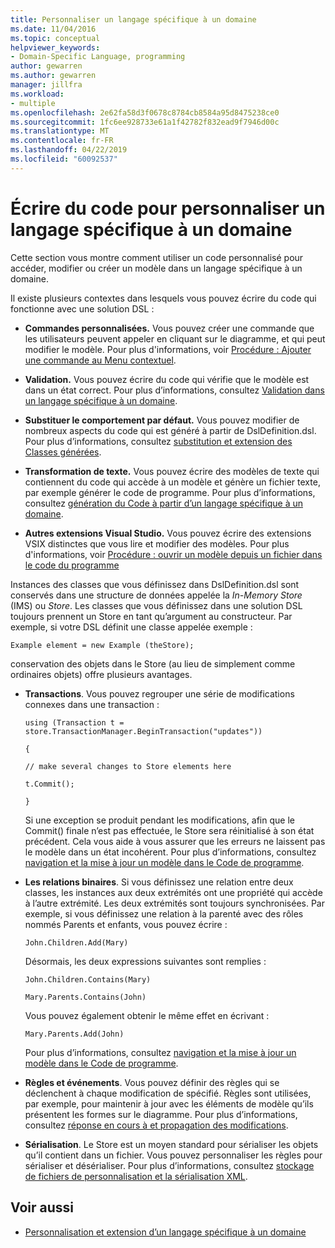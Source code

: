 ```yaml
---
title: Personnaliser un langage spécifique à un domaine
ms.date: 11/04/2016
ms.topic: conceptual
helpviewer_keywords:
- Domain-Specific Language, programming
author: gewarren
ms.author: gewarren
manager: jillfra
ms.workload:
- multiple
ms.openlocfilehash: 2e62fa58d3f0678c8784cb8584a95d8475238ce0
ms.sourcegitcommit: 1fc6ee928733e61a1f42782f832ead9f7946d00c
ms.translationtype: MT
ms.contentlocale: fr-FR
ms.lasthandoff: 04/22/2019
ms.locfileid: "60092537"
---
```

# <a name="write-code-to-customize-a-domain-specific-language"></a>Écrire du code pour personnaliser un langage spécifique à un domaine

Cette section vous montre comment utiliser un code personnalisé pour accéder, modifier ou créer un modèle dans un langage spécifique à un domaine.

Il existe plusieurs contextes dans lesquels vous pouvez écrire du code qui fonctionne avec une solution DSL :

- **Commandes personnalisées.** Vous pouvez créer une commande que les utilisateurs peuvent appeler en cliquant sur le diagramme, et qui peut modifier le modèle. Pour plus d'informations, voir [Procédure : Ajouter une commande au Menu contextuel](../modeling/how-to-add-a-command-to-the-shortcut-menu.md).

- **Validation.** Vous pouvez écrire du code qui vérifie que le modèle est dans un état correct. Pour plus d’informations, consultez [Validation dans un langage spécifique à un domaine](../modeling/validation-in-a-domain-specific-language.md).

- **Substituer le comportement par défaut.** Vous pouvez modifier de nombreux aspects du code qui est généré à partir de DslDefinition.dsl. Pour plus d’informations, consultez [substitution et extension des Classes générées](../modeling/overriding-and-extending-the-generated-classes.md).

- **Transformation de texte.** Vous pouvez écrire des modèles de texte qui contiennent du code qui accède à un modèle et génère un fichier texte, par exemple générer le code de programme. Pour plus d’informations, consultez [génération du Code à partir d’un langage spécifique à un domaine](../modeling/generating-code-from-a-domain-specific-language.md).

- **Autres extensions Visual Studio.** Vous pouvez écrire des extensions VSIX distinctes que vous lire et modifier des modèles. Pour plus d'informations, voir [Procédure : ouvrir un modèle depuis un fichier dans le code du programme](../modeling/how-to-open-a-model-from-file-in-program-code.md)

Instances des classes que vous définissez dans DslDefinition.dsl sont conservés dans une structure de données appelée la *In-Memory Store* (IMS) ou *Store*. Les classes que vous définissez dans une solution DSL toujours prennent un Store en tant qu’argument au constructeur. Par exemple, si votre DSL définit une classe appelée exemple :

`Example element = new Example (theStore);`

conservation des objets dans le Store (au lieu de simplement comme ordinaires objets) offre plusieurs avantages.

- **Transactions**. Vous pouvez regrouper une série de modifications connexes dans une transaction :

     `using (Transaction t = store.TransactionManager.BeginTransaction("updates"))`

     `{`

     `// make several changes to Store elements here`

     `t.Commit();`

     `}`

     Si une exception se produit pendant les modifications, afin que le Commit() finale n’est pas effectuée, le Store sera réinitialisé à son état précédent. Cela vous aide à vous assurer que les erreurs ne laissent pas le modèle dans un état incohérent. Pour plus d’informations, consultez [navigation et la mise à jour un modèle dans le Code de programme](../modeling/navigating-and-updating-a-model-in-program-code.md).

- **Les relations binaires**. Si vous définissez une relation entre deux classes, les instances aux deux extrémités ont une propriété qui accède à l’autre extrémité. Les deux extrémités sont toujours synchronisées. Par exemple, si vous définissez une relation à la parenté avec des rôles nommés Parents et enfants, vous pouvez écrire :

     `John.Children.Add(Mary)`

     Désormais, les deux expressions suivantes sont remplies :

     `John.Children.Contains(Mary)`

     `Mary.Parents.Contains(John)`

     Vous pouvez également obtenir le même effet en écrivant :

     `Mary.Parents.Add(John)`

     Pour plus d’informations, consultez [navigation et la mise à jour un modèle dans le Code de programme](../modeling/navigating-and-updating-a-model-in-program-code.md).

- **Règles et événements**. Vous pouvez définir des règles qui se déclenchent à chaque modification de spécifié. Règles sont utilisées, par exemple, pour maintenir à jour avec les éléments de modèle qu’ils présentent les formes sur le diagramme. Pour plus d’informations, consultez [réponse en cours à et propagation des modifications](../modeling/responding-to-and-propagating-changes.md).

- **Sérialisation**. Le Store est un moyen standard pour sérialiser les objets qu’il contient dans un fichier. Vous pouvez personnaliser les règles pour sérialiser et désérialiser. Pour plus d’informations, consultez [stockage de fichiers de personnalisation et la sérialisation XML](../modeling/customizing-file-storage-and-xml-serialization.md).

## <a name="see-also"></a>Voir aussi

- [Personnalisation et extension d’un langage spécifique à un domaine](../modeling/customizing-and-extending-a-domain-specific-language.md)
